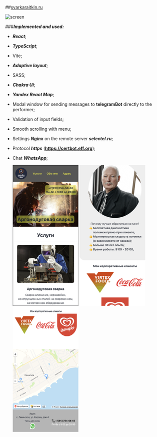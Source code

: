 ##[svarkaraitkin.ru](http://svarkaraitkin.ru/)

![screen](./Screenshot%202023-09-11%20at%2022.52.47.png)

###**_Implemented and used:_**

- **_React_**;
- **_TypeScript_**;
- Vite;
- **_Adaptive layout_**;
- SASS;
- **_Chakra Ui_**;
- **_Yandex React Map_**;
- Modal window for sending messages to **telegramBot** directly to the performer;
- Validation of input fields;
- Smooth scrolling with menu;
- Settings **_Nginx_** on the remote server **_selectel.ru_**;
- Protocol **_https_** (**https://certbot.eff.org**);
- Chat **_WhatsApp_**;

  <img src="./Screenshot%202023-09-11%20at%2022.53.32.png" style="width: 210px; height: 450px"> <img src="./Screenshot 2023-09-11 at 22.54.47.png" style="width: 210px; height: 450px"><img src="./Screenshot 2023-09-12 at 12.00.14.png" style="width: 210px;height: 400px">
